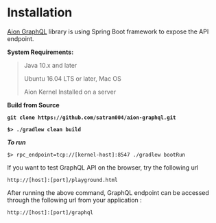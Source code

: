 # Installation

[Aion GraphQL](https://github.com/satran004/aion-graphql) library is using Spring Boot framework to expose the API endpoint.

**System Requirements:**

> Java 10.x and later
>
> Ubuntu 16.04 LTS or later, Mac OS
>
> Aion Kernel Installed on a server

**Build from Source**

**`git clone https://github.com/satran004/aion-graphql.git`**

**`$> ./gradlew clean build`**

_**To run**_ 

`$> rpc_endpoint=tcp://[kernel-host]:8547 ./gradlew bootRun`

If you want to test GraphQL API on the browser, try the following url

`http://[host]:[port]/playground.html`

After running the above command, GraphQL endpoint can be accessed through the following url from your application :

`http://[host]:[port]/graphql`


